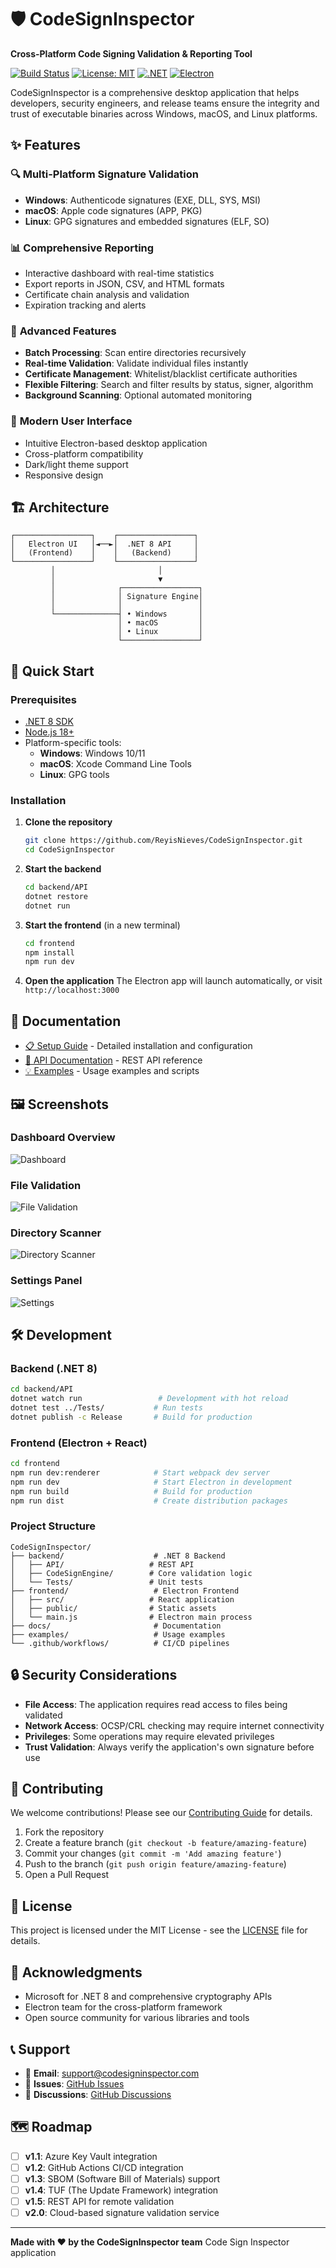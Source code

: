 # 🛡️ CodeSignInspector

**Cross-Platform Code Signing Validation & Reporting Tool**

[![Build Status](https://github.com/ReyisNieves/CodeSignInspector/workflows/CI/badge.svg)](https://github.com/ReyisNieves/CodeSignInspector/actions)
[![License: MIT](https://img.shields.io/badge/License-MIT-yellow.svg)](https://opensource.org/licenses/MIT)
[![.NET](https://img.shields.io/badge/.NET-8.0-purple.svg)](https://dotnet.microsoft.com/download/dotnet/8.0)
[![Electron](https://img.shields.io/badge/Electron-27.0+-blue.svg)](https://electronjs.org/)

CodeSignInspector is a comprehensive desktop application that helps developers, security engineers, and release teams ensure the integrity and trust of executable binaries across Windows, macOS, and Linux platforms.

## ✨ Features

### 🔍 **Multi-Platform Signature Validation**
- **Windows**: Authenticode signatures (EXE, DLL, SYS, MSI)
- **macOS**: Apple code signatures (APP, PKG) 
- **Linux**: GPG signatures and embedded signatures (ELF, SO)

### 📊 **Comprehensive Reporting**
- Interactive dashboard with real-time statistics
- Export reports in JSON, CSV, and HTML formats
- Certificate chain analysis and validation
- Expiration tracking and alerts

### 🚀 **Advanced Features**
- **Batch Processing**: Scan entire directories recursively
- **Real-time Validation**: Validate individual files instantly
- **Certificate Management**: Whitelist/blacklist certificate authorities
- **Flexible Filtering**: Search and filter results by status, signer, algorithm
- **Background Scanning**: Optional automated monitoring

### 🎨 **Modern User Interface**
- Intuitive Electron-based desktop application
- Cross-platform compatibility
- Dark/light theme support
- Responsive design

## 🏗️ Architecture

```
┌─────────────────┐    ┌─────────────────┐
│   Electron UI   │◄──►│  .NET 8 API     │
│   (Frontend)    │    │   (Backend)     │
└─────────────────┘    └─────────────────┘
         │                       │
         │                       ▼
         │              ┌─────────────────┐
         │              │ Signature Engine│
         │              │                 │
         └──────────────┤ • Windows       │
                        │ • macOS         │
                        │ • Linux         │
                        └─────────────────┘
```

## 🚀 Quick Start

### Prerequisites
- [.NET 8 SDK](https://dotnet.microsoft.com/download/dotnet/8.0)
- [Node.js 18+](https://nodejs.org/)
- Platform-specific tools:
  - **Windows**: Windows 10/11
  - **macOS**: Xcode Command Line Tools
  - **Linux**: GPG tools

### Installation

1. **Clone the repository**
   ```bash
   git clone https://github.com/ReyisNieves/CodeSignInspector.git
   cd CodeSignInspector
   ```

2. **Start the backend**
   ```bash
   cd backend/API
   dotnet restore
   dotnet run
   ```

3. **Start the frontend** (in a new terminal)
   ```bash
   cd frontend
   npm install
   npm run dev
   ```

4. **Open the application**
   The Electron app will launch automatically, or visit `http://localhost:3000`

## 📖 Documentation

- [📋 Setup Guide](docs/SETUP.md) - Detailed installation and configuration
- [🔌 API Documentation](docs/API.md) - REST API reference
- [💡 Examples](examples/) - Usage examples and scripts

## 🖼️ Screenshots

### Dashboard Overview
![Dashboard](docs/screenshots/dashboard.png)

### File Validation
![File Validation](docs/screenshots/file-validator.png)

### Directory Scanner
![Directory Scanner](docs/screenshots/directory-scanner.png)

### Settings Panel
![Settings](docs/screenshots/settings.png)

## 🛠️ Development

### Backend (.NET 8)
```bash
cd backend/API
dotnet watch run                 # Development with hot reload
dotnet test ../Tests/           # Run tests
dotnet publish -c Release       # Build for production
```

### Frontend (Electron + React)
```bash
cd frontend
npm run dev:renderer            # Start webpack dev server
npm run dev                     # Start Electron in development
npm run build                   # Build for production
npm run dist                    # Create distribution packages
```

### Project Structure
```
CodeSignInspector/
├── backend/                    # .NET 8 Backend
│   ├── API/                   # REST API
│   ├── CodeSignEngine/        # Core validation logic
│   └── Tests/                 # Unit tests
├── frontend/                   # Electron Frontend
│   ├── src/                   # React application
│   ├── public/                # Static assets
│   └── main.js                # Electron main process
├── docs/                       # Documentation
├── examples/                   # Usage examples
└── .github/workflows/          # CI/CD pipelines
```

## 🔒 Security Considerations

- **File Access**: The application requires read access to files being validated
- **Network Access**: OCSP/CRL checking may require internet connectivity
- **Privileges**: Some operations may require elevated privileges
- **Trust Validation**: Always verify the application's own signature before use

## 🤝 Contributing

We welcome contributions! Please see our [Contributing Guide](CONTRIBUTING.md) for details.

1. Fork the repository
2. Create a feature branch (`git checkout -b feature/amazing-feature`)
3. Commit your changes (`git commit -m 'Add amazing feature'`)
4. Push to the branch (`git push origin feature/amazing-feature`)
5. Open a Pull Request

## 📝 License

This project is licensed under the MIT License - see the [LICENSE](LICENSE) file for details.

## 🙏 Acknowledgments

- Microsoft for .NET 8 and comprehensive cryptography APIs
- Electron team for the cross-platform framework
- Open source community for various libraries and tools

## 📞 Support

- 📧 **Email**: support@codesigninspector.com
- 🐛 **Issues**: [GitHub Issues](https://github.com/ReyisNieves/CodeSignInspector/issues)
- 💬 **Discussions**: [GitHub Discussions](https://github.com/ReyisNieves/CodeSignInspector/discussions)

## 🗺️ Roadmap

- [ ] **v1.1**: Azure Key Vault integration
- [ ] **v1.2**: GitHub Actions CI/CD integration
- [ ] **v1.3**: SBOM (Software Bill of Materials) support
- [ ] **v1.4**: TUF (The Update Framework) integration
- [ ] **v1.5**: REST API for remote validation
- [ ] **v2.0**: Cloud-based signature validation service

---

**Made with ❤️ by the CodeSignInspector team**
Code Sign Inspector application
